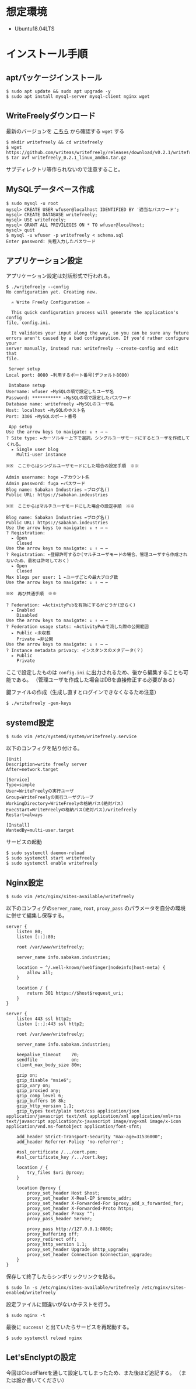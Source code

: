 <!-- TITLE: Write Freely インストール手順 -->
<!-- SUBTITLE: golangなので比較的楽です -->

# 想定環境
* Ubuntu18.04LTS

# インストール手順
## aptパッケージインストール
```
$ sudo apt update && sudo apt upgrade -y
$ sudo apt install mysql-server mysql-client nginx wget
```

##  WriteFreelyダウンロード

最新のバージョンを [こちら](https://github.com/writeas/writefreely/releases) から確認する `wget` する

```
$ mkdir writefreely && cd writefreely
$ wget https://github.com/writeas/writefreely/releases/download/v0.2.1/writefreely_0.2.1_linux_amd64.tar.gz
$ tar xvf writefreely_0.2.1_linux_amd64.tar.gz
```

サブディレクトリ等作られないので注意すること。

## MySQLデータベース作成

```
$ sudo mysql -u root
mysql> CREATE USER wfuser@localhost IDENTIFIED BY '適当なパスワード';
mysql> CREATE DATABASE writefreely;
mysql> USE writefreely;
mysql> GRANT ALL PRIVILEGES ON * TO wfuser@localhost;
mysql> quit
$ mysql -u wfuser -p writefreely < schema.sql
Enter password: 先程入力したパスワード
```

## アプリケーション設定

アプリケーション設定は対話形式で行われる。

```
$ ./writefreely --config
No configuration yet. Creating new.

  ✍ Write Freely Configuration ✍

  This quick configuration process will generate the application's config
file, config.ini.

  It validates your input along the way, so you can be sure any future
errors aren't caused by a bad configuration. If you'd rather configure your
server manually, instead run: writefreely --create-config and edit that
file.

 Server setup
Local port: 8080 ←利用するポート番号(デフォルト8080)

 Database setup
Username: wfuser ←MySQLの項で設定したユーザ名
Password: *********** ←MySQLの項で設定したパスワード
Database name: writefreely ←MySQLのユーザ名
Host: localhost ←MySQLのホスト名
Port: 3306 ←MySQLのポート番号

 App setup
Use the arrow keys to navigate: ↓ ↑ → ←
? Site type: ←カーソルキー上下で選択。シングルユーザモードにするとユーザを作成してくれる。
  ▸ Single user blog
    Multi-user instance

※※　ここからはシングルユーザモードにした場合の設定手順　※※

Admin username: hoge ←アカウント名
Admin password: fuga ←パスワード
Blog name: Sabakan Industries ←ブログ名()
Public URL: https://sabakan.indeustries

※※　ここからはマルチユーザモードにした場合の設定手順　※※

Blog name: Sabakan Industries ←ブログ名()
Public URL: https://sabakan.indeustries
Use the arrow keys to navigate: ↓ ↑ → ←
? Registration:
  ▸ Open
    Closed
Use the arrow keys to navigate: ↓ ↑ → ←
? Registration: ←登録許可するか(マルチユーザモードの場合、管理ユーザすら作成されないため、最初は許可しておく)
  ▸ Open
    Closed
Max blogs per user: 1 ←ユーザごとの最大ブログ数
Use the arrow keys to navigate: ↓ ↑ → ←

※※　再び共通手順　※※

? Federation: ←ActivityPubを有効にするかどうか(恐らく)
  ▸ Enabled
    Disabled
Use the arrow keys to navigate: ↓ ↑ → ←
? Federation usage stats: ←ActivityPubで流した際の公開範囲
  ▸ Public ←未収載
    Private ←非公開
Use the arrow keys to navigate: ↓ ↑ → ←
? Instance metadata privacy: インスタンスのメタデータ(？)
  ▸ Public
    Private
```

ここで設定したものは `config.ini` に出力されるため、後から編集することも可能である。
（管理ユーザを作成した場合はDBを直接修正する必要がある）

鍵ファイルの作成（生成し直すとログインできなくなるため注意）

```
$ ./writefreely -gen-keys
```

## systemd設定

```
$ sudo vim /etc/systemd/system/writefreely.service
```

以下のコンフィグを貼り付ける。

```
[Unit]
Description=write freely server
After=network.target

[Service]
Type=simple
User=WriteFreelyの実行ユーザ
Group=WriteFreelyの実行ユーザグループ
WorkingDirectory=WriteFreelyの格納パス(絶対パス)
ExecStart=WriteFreelyの格納パス(絶対パス)/writefreely
Restart=always

[Install]
WantedBy=multi-user.target
```

サービスの起動

```
$ sudo systemctl daemon-reload
$ sudo systemctl start writefreely
$ sudo systemctl enable writefreely
```

## Nginx設定

```
$ sudo vim /etc/nginx/sites-available/writefreely
```

以下のコンフィグの`server_name`, `root`, `proxy_pass` のパラメータを自分の環境に併せて編集し保存する。

```
server {
    listen 80;
    listen [::]:80;

    root /var/www/writefreely;

    server_name info.sabakan.industries;

    location ~ ^/.well-known/(webfinger|nodeinfo|host-meta) {
        allow all;
    }

    location / {
        return 301 https://$host$request_uri;
    }
}

server {
    listen 443 ssl http2;
    listen [::]:443 ssl http2;

    root /var/www/writefreely;

    server_name info.sabakan.industries;

    keepalive_timeout    70;
    sendfile             on;
    client_max_body_size 80m;

    gzip on;
    gzip_disable "msie6";
    gzip_vary on;
    gzip_proxied any;
    gzip_comp_level 6;
    gzip_buffers 16 8k;
    gzip_http_version 1.1;
    gzip_types text/plain text/css application/json application/javascript text/xml application/xml application/xml+rss text/javascript application/x-javascript image/svg+xml image/x-icon application/vnd.ms-fontobject application/font-sfnt;

    add_header Strict-Transport-Security "max-age=31536000";
    add_header Referrer-Policy 'no-referrer';

    #ssl_certificate /.../cert.pem;
    #ssl_certificate_key /.../cert.key;

    location / {
        try_files $uri @proxy;
    }

    location @proxy {
        proxy_set_header Host $host;
        proxy_set_header X-Real-IP $remote_addr;
        proxy_set_header X-Forwarded-For $proxy_add_x_forwarded_for;
        proxy_set_header X-Forwarded-Proto https;
        proxy_set_header Proxy "";
        proxy_pass_header Server;

        proxy_pass http://127.0.0.1:8080;
        proxy_buffering off;
        proxy_redirect off;
        proxy_http_version 1.1;
        proxy_set_header Upgrade $http_upgrade;
        proxy_set_header Connection $connection_upgrade;
    }
}
```

保存して終了したらシンボリックリンクを貼る。

```
$ sudo ln -s /etc/nginx/sites-available/writefreely /etc/nginx/sites-enabled/writefreely
```

設定ファイルに間違いがないかテストを行う。

```
$ sudo nginx -t
```

最後に `success!` と出ていたらサービスを再起動する。

```
$ sudo systemctl reload nginx
```

## Let'sEnclyptの設定

今回はCloudFlareを通して設定してしまったため、また後ほど追記する。
（または誰か書いてください）